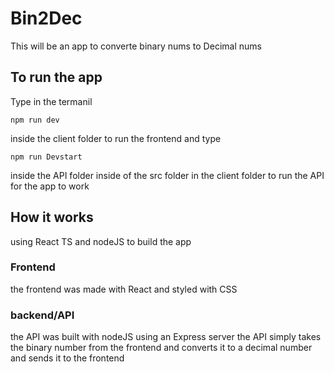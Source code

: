 # Bin2Dec
 This will be an app to converte binary nums to Decimal nums
## To run the app

Type in the termanil 
```
npm run dev
```
inside the  client folder to run the frontend and type 
```
npm run Devstart
```
inside the API folder inside of the src folder in the client folder to run the API for the app to work


## How it works
using React TS and nodeJS to build the app
### Frontend
the frontend was made with React and styled with CSS
### backend/API
the API was built with nodeJS using an Express server
the API simply takes the binary number from the frontend and converts it to a decimal number and sends it to the frontend
